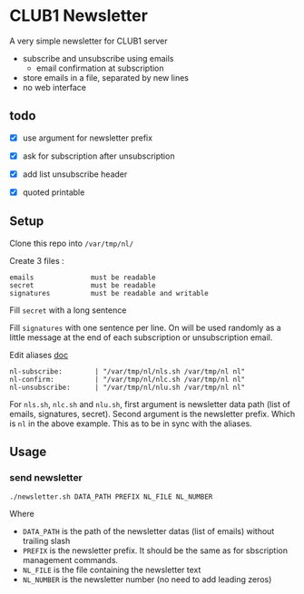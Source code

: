 # CLUB1 Newsletter

A very simple newsletter for CLUB1 server

- subscribe and unsubscribe using emails
    - email confirmation at subscription
- store emails in a file, separated by new lines
- no web interface

## todo

- [x] use argument for newsletter prefix
- [x] ask for subscription after unsubscription
- [x] add list unsubscribe header
- [x] quoted printable


## Setup

Clone this repo into `/var/tmp/nl/`

Create 3 files :

    emails              must be readable
    secret              must be readable
    signatures          must be readable and writable

Fill `secret` with a long sentence

Fill `signatures` with one sentence per line. On will be used randomly as a little message at the end of each subscription or unsubscription email.

Edit aliases [doc](https://club1.fr/docs/fr/outils/aliases.html#modifier-les-alias-de-reception)

    nl-subscribe:        | "/var/tmp/nl/nls.sh /var/tmp/nl nl"
    nl-confirm:          | "/var/tmp/nl/nlc.sh /var/tmp/nl nl"
    nl-unsubscribe:      | "/var/tmp/nl/nlu.sh /var/tmp/nl nl"

For `nls.sh`, `nlc.sh` and `nlu.sh`, first argument is newsletter data path (list of emails, signatures, secret). Second argument is the newsletter prefix. Which is `nl` in the above example. This as to be in sync with the aliases.


## Usage

### send newsletter

```sh
./newsletter.sh DATA_PATH PREFIX NL_FILE NL_NUMBER
```

Where

- `DATA_PATH` is the path of the newsletter datas (list of emails) without trailing slash
- `PREFIX` is the newsletter prefix. It should be the same as for sbscription management commands.
- `NL_FILE` is the file containing the newsletter text
- `NL_NUMBER` is the newsletter number (no need to add leading zeros)
